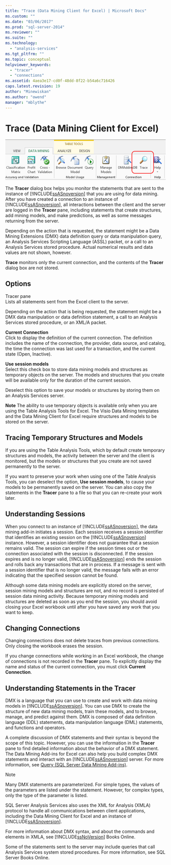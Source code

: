 ```yaml
---
title: "Trace (Data Mining Client for Excel) | Microsoft Docs"
ms.custom: ""
ms.date: "03/06/2017"
ms.prod: "sql-server-2014"
ms.reviewer: ""
ms.suite: ""
ms.technology: 
  - "analysis-services"
ms.tgt_pltfrm: ""
ms.topic: conceptual
helpviewer_keywords: 
  - "tracer"
  - "connections"
ms.assetid: 4aea3e17-cd0f-48dd-8f22-b54a6c716426
caps.latest.revision: 19
author: "Minewiskan"
ms.author: "owend"
manager: "mblythe"
---
```

# Trace (Data Mining Client for Excel)
  ![Trace button](media/misc-trace.gif "Trace button")  
  
 The **Tracer** dialog box helps you monitor the statements that are sent to the instance of [!INCLUDE[ssASnoversion](../includes/ssasnoversion-md.md)] that you are using for data mining. After you have created a connection to an instance of [!INCLUDE[ssASnoversion](../includes/ssasnoversion-md.md)], all interactions between the client and the server are logged in the **Tracer** pane, including statements that create structures, add mining models, and make predictions, as well as some messages returning from the server.  
  
 Depending on the action that is requested, the statement might be a Data Mining Extensions (DMX) data definition query or data manipulation query, an Analysis Services Scripting Language (ASSL) packet, or a call to an Analysis Services stored procedure. Actual numerical results and data values are not shown, however.  
  
 **Trace** monitors only the current connection, and the contents of the **Tracer** dialog box are not stored.  
  
## Options  
 Tracer pane  
 Lists all statements sent from the Excel client to the server.  
  
 Depending on the action that is being requested, the statement might be a DMX data manipulation or data definition statement, a call to an Analysis Services stored procedure, or an XML/A packet.  
  
 **Current Connection**  
 Click to display the definition of the current connection. The definition includes the name of the connection, the provider, data source, and catalog, the time the connection was last used for a transaction, and the current state (Open, Inactive).  
  
 **Use session models**  
 Select this check box to store data mining models and structures as temporary objects on the server. The models and structures that you create will be available only for the duration of the current session.  
  
 Deselect this option to save your models or structures by storing them on an Analysis Services server.  
  
 **Note** The ability to use temporary objects is available only when you are using the Table Analysis Tools for Excel. The Visio Data Mining templates and the Data Mining Client for Excel require structures and models to be stored on the server.  
  
## Tracing Temporary Structures and Models  
 If you are using the Table Analysis Tools, which by default create temporary structures and models, the activity between the server and the client is monitored, but the models or structures that you create are not saved permanently to the server.  
  
 If you want to preserve your work when using one of the Table Analysis Tools, you can deselect the option, **Use session models**, to cause your models to be permanently saved on the server. You can also copy the statements in the **Tracer** pane to a file so that you can re-create your work later.  
  
## Understanding Sessions  
 When you connect to an instance of [!INCLUDE[ssASnoversion](../includes/ssasnoversion-md.md)], the data mining add-in initiates a session. Each session receives a session identifier that identifies an existing session on the [!INCLUDE[ssASnoversion](../includes/ssasnoversion-md.md)] instance. However, a session identifier does not guarantee that a session remains valid. The session can expire if the session times out or the connection associated with the session is disconnected. If the session expires and is no longer valid, [!INCLUDE[ssASnoversion](../includes/ssasnoversion-md.md)] ends the session and rolls back any transactions that are in process. If a message is sent with a session identifier that is no longer valid, the message fails with an error indicating that the specified session cannot be found.  
  
 Although some data mining models are explicitly stored on the server, session mining models and structures are not, and no record is persisted of session data mining activity. Because temporary mining models and structures are deleted as soon as you end the session, you should avoid closing your Excel workbook until after you have saved any work that you want to keep.  
  
## Changing Connections  
 Changing connections does not delete traces from previous connections. Only closing the workbook erases the session.  
  
 If you change connections while working in an Excel workbook, the change of connections is not recorded in the **Tracer** pane. To explicitly display the name and status of the current connection, you must click **Current Connection**.  
  
## Understanding Statements in the Tracer  
 DMX is a language that you can use to create and work with data mining models in [!INCLUDE[ssASnoversion](../includes/ssasnoversion-md.md)]. You can use DMX to create the structure of new data mining models, train these models, and to browse, manage, and predict against them. DMX is composed of data definition language (DDL) statements, data manipulation language (DML) statements, and functions and operators.  
  
 A complete discussion of DMX statements and their syntax is beyond the scope of this topic. However, you can use the information in the **Tracer** pane to find detailed information about the behavior of a DMX statement. The Data Mining Add-ins for Excel can also help you build complex DMX statements and interact with an [!INCLUDE[ssASnoversion](../includes/ssasnoversion-md.md)] server. For more information, see [Query &#40;SQL Server Data Mining Add-ins&#41;](query-sql-server-data-mining-add-ins.md).  
  
> [!NOTE]  
>  Many DMX statements are parameterized. For simple types, the values of the parameters are listed under the statement. However, for complex types, only the type of the parameter is listed.  
  
 SQL Server Analysis Services also uses the XML for Analysis (XMLA) protocol to handle all communications between client applications, including the Data Mining Client for Excel and an instance of [!INCLUDE[ssASnoversion](../includes/ssasnoversion-md.md)].  
  
 For more information about DMX syntax, and about the commands and elements in XMLA, see [!INCLUDE[ssNoVersion](../includes/ssnoversion-md.md)] Books Online.  
  
 Some of the statements sent to the server may include queries that call Analysis Services system stored procedures. For more information, see SQL Server Books Online.  
  
  